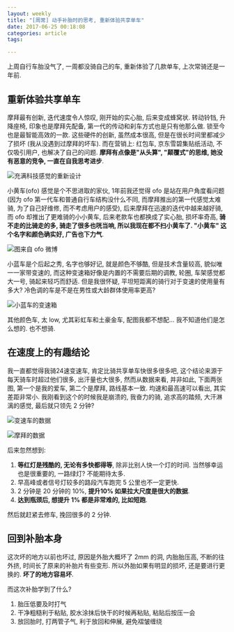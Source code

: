 ```yaml
---
layout: weekly
title: "[周常] 动手补胎时的思考, 重新体验共享单车"
date: 2017-06-25 00:18:08
categories: article
tags:

---
```


上周自行车胎没气了, 一周都没骑自己的车, 重新体验了几款单车, 上次常骑还是一年前.

## 重新体验共享单车

摩拜最有创新, 迭代速度令人惊叹, 刚开始的实心胎, 后来变成蜂窝状. 转动铃铛, 升降座椅, 印象也是摩拜先配备, 第一代的传动和刹车方式也是只有他那么做. 锁至今也是最智能高效的一款. 这些硬件的创新, 虽然成本很高, 但是在很长时间里都减少了损坏 (我从没遇到过摩拜的坏车). 而在营销上: 红包车, 京东雪碧集贴纸活动, 不仅吸引用户, 也解决了自己的问题. **摩拜有点像是"从头算", "颠覆式"的思维, 她没有恶意的竞争, 一直在自我思考进步**.

![充满科技感觉的重新设计](http://upload-images.jianshu.io/upload_images/1286586-2c86b4ede5689ec4.png?imageMogr2/auto-orient/strip%7CimageView2/2/w/1240)

小黄车(ofo) 感觉是个不思进取的家伙, 1年前我还觉得 ofo 是站在用户角度看问题(因为 ofo 第一代车和普通自行车结构没什么不同, 而摩拜推出的第一代感觉太难骑, 为了自己好维修, 而不考虑用户的感受), 后来摩拜在迅速的迭代中越来越好骑, 而 ofo 却推出了更难骑的小小黄车, 后来老款车也都换成了实心胎, 损坏率奇高, **骑不走的比骑走的多, 骑走了很多也咣当响, 所以我现在都不扫小黄车了. "小黄车" 这个名字和颜色确实好, 广告也下力气**.

![图来自 ofo 微博](http://upload-images.jianshu.io/upload_images/1286586-3c0ced48404ece28.png?imageMogr2/auto-orient/strip%7CimageView2/2/w/1240)

小蓝车是个后起之秀, 名字也够好记, 就是颜色不够酷, 但是技术含量较高, 貌似唯一一家带变速的, 而这种变速箱好像是内置的不需要后期的调教, 轮圈, 车架感觉都大一号, 骑起来轻巧而舒适. 但是我很怀疑, 平坦短距离的骑行对于变速的使用量有多大? 冷色调的车是不是在男性或大龄群体使用率更高?

![小蓝车的变速箱](http://upload-images.jianshu.io/upload_images/1286586-eb09f26e2899a31f.png?imageMogr2/auto-orient/strip%7CimageView2/2/w/1240)

其他颜色车, 太 low, 尤其彩虹车和土豪金车, 配图我都不想配... 我不知道他们是怎么想的. 也不想骑.

## 在速度上的有趣结论

我一直都觉得我骑24速变速车, 肯定比骑共享单车快很多很多吧, 这个结论来源于每天骑车时超过他们很多, 出汗量也大很多, 然而从数据来看, 并非如此, 下面两张图, 第一个是我的爱车, 第二个是摩拜, 路线基本一致. 均速和最高速可以看出, 其实差距非常小. 我刚看到这个的时候我是崩溃的, 我奋力的骑, 追求高的踏频, 大汗淋漓的感觉, 最后就只领先 2 分钟?

![变速车的数据](http://upload-images.jianshu.io/upload_images/1286586-4e2fbc445af82d7e.png?imageMogr2/auto-orient/strip%7CimageView2/2/w/1240)

![摩拜的数据](http://upload-images.jianshu.io/upload_images/1286586-a89d5ce870213cf9.png?imageMogr2/auto-orient/strip%7CimageView2/2/w/1240)

后来忽然想到:

1. **等红灯是残酷的, 无论有多快都得等**, 除非比别人快一个灯的时间. 当然够幸运也是很重要的, 一路绿灯? 不能期待太多.
2. 早高峰或者信号灯较多的路段汽车跑完 5 公里也不一定更快.
3. 2 分钟是 20 分钟的 10%, **提升10% 如果拉大尺度是很大的数据**.
4. **达到瓶颈后, 想提升 1% 都是非常难的, 比如短跑**.

然后就赶紧去修车, 挽回很多的 2 分钟.

## 回到补胎本身

这次坏的地方以前也坏过, 原因是外胎大概坏了 2mm 的洞, 内胎胎压高, 不断的往外挤, 时间长了原来的补胎片有些变形. 所以外胎如果有明显的损坏, 还是要进行更换的. **坏了的地方容易坏**.

而这次补胎学到了什么?

1. 胎压低要及时打气
2. 干净粗糙利于粘贴, 胶水涂抹后快干的时候再粘贴, 粘贴后按压一会
3. 放回胎时, 打两管子气, 利于放回和伸展, 避免褶皱缠绕

